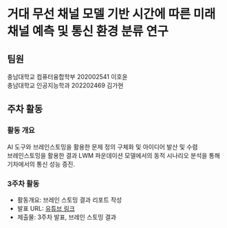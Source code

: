 # 거대 무선 채널 모델 기반 시간에 따른 미래 채널 예측 및 통신 환경 분류 연구
## 팀원
충남대학교 컴퓨터융합학부 202002541 이호윤  
충남대학교 인공지능학과 202202469 김가현 

## 주차 활동
### 활동 개요
AI 도구와 브레인스토밍을 활용한 문제 정의 구체화 및 아이디어 발산 및 수렴  
브레인스토밍을 활용한 결과 LWM 파운데이션 모델에서의 동적 시나리오 분석을 통해 기차에서의 통신 성능 증진.

### 3주차 활동
- 활동개요: 브레인 스토밍 결과 리포트 작성
- 발표 URL: [유튜브 링크](https://www.youtube.com/watch?v=o42u4MGgM0M)
- 제출물: 3주차 발표, 브레인 스토밍 결과
  

